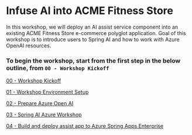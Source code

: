 # Infuse AI into ACME Fitness Store

In this workshop, we will deploy an AI assist service component into an existing ACME Fitness Store
e-commerce polyglot application. Goal of this workshop is to introduce users to Spring AI and how
to work with Azure OpenAI resources.

### To begin the workshop, start from the first step in the below outline, from `00 - Workshop Kickoff`

[00 - Workshop Kickoff](./00-workshop-kickoff/README.md)

[01 - Workshop Environment Setup](./01-workshop-environment-setup/README.md)

[02 - Prepare Azure Open AI](./02-prepare-azure-openai/README.md)

[03 - Spring AI Azure Workshop](./03-spring-ai-azure-workshop/README.md)

[04 - Build and deploy assist app to Azure Spring Apps Enterprise](./04-build-and-deploy-assist-app-to-azure-spring-apps-enterprise/README.md)
